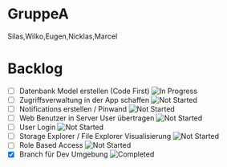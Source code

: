 # GruppeA
Silas,Wilko,Eugen,Nicklas,Marcel
# Backlog
- [ ] Datenbank Model erstellen (Code First) ![In Progress](https://img.shields.io/badge/Status-In%20Progress-orange)
- [ ] Zugriffsverwaltung in der App schaffen ![Not Started](https://img.shields.io/badge/Status-Not%20Started-red)
- [ ] Notifications erstellen / Pinwand  ![Not Started](https://img.shields.io/badge/Status-Not%20Started-red)
- [ ] Web Benutzer in Server User übertragen ![Not Started](https://img.shields.io/badge/Status-Not%20Started-red)
- [ ] User Login ![Not Started](https://img.shields.io/badge/Status-Not%20Started-red)
- [ ] Storage Explorer / File Explorer Visualisierung  ![Not Started](https://img.shields.io/badge/Status-Not%20Started-red)
- [ ] Role Based Access ![Not Started](https://img.shields.io/badge/Status-Not%20Started-red)
- [x] Branch für Dev Umgebung ![Completed](https://img.shields.io/badge/Status-Completed-green)
<!-- 
Für Das Backlog bitte die tasks mit folgenden Badges je nach status markieren:
noch nicht gestarted: ![Not Started](https://img.shields.io/badge/Status-Not%20Started-red)
im doing: ![In Progress](https://img.shields.io/badge/Status-In%20Progress-orange)
abgeschlossen: ![Completed](https://img.shields.io/badge/Status-Completed-green)

-->
